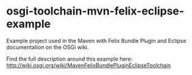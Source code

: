 osgi-toolchain-mvn-felix-eclipse-example
========================================

Example project used in the Maven with Felix Bundle Plugin and Eclipse documentation on the OSGi wiki.

Find the full description around this example here: http://wiki.osgi.org/wiki/MavenFelixBundlePluginEclipseToolchain
